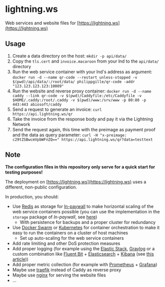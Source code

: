 lightning.ws
============

Web services and website files for [https://lightning.ws](https://lightning.ws)

Usage
-----

1. Create a data directory on the host: `mkdir -p api/data/`
2. Copy the `tls.cert` and `invoice.macaroon` from your lnd to the `api/data/` directory
3. Run the web service container with your lnd's address as argument: `docker run -d --name qr-code --restart unless-stopped -v $(pwd)/api/data/:/root/data/ philippgille/qr-code -addr "123.123.123.123:10009"`
4. Run the website and reverse proxy container: `docker run -d --name caddy --link qr-code -v $(pwd)/Caddyfile:/etc/Caddyfile -v $HOME/.caddy:/root/.caddy -v $(pwd)/www:/srv/www -p 80:80 -p 443:443 abiosoft/caddy`
5. Send a request to generate an invoice: `curl https://api.lightning.ws/qr`
6. Take the invoice from the response body and pay it via the Lightning Network
7. Send the request again, this time with the preimage as payment proof and the data as query parameter: `curl -H "x-preimage: c29tZSBwcmVpbWFnZQ==" https://api.lightning.ws/qr?data=testtext`

Note
----

**The configuration files in this repository only serve for a quick start for testing purposes!**

The deployment on [https://lightning.ws](https://lightning.ws) uses a different, non-public configuration.

In production, you should:

- Use [Redis](https://redis.io/) as storage for [ln-paywall](https://github.com/philippgille/ln-paywall) to make horizontal scaling of the web service containers possible (you can use the implementation in the `storage` package of *ln-paywall*, see [here](https://www.godoc.org/github.com/philippgille/ln-paywall/storage))
    - With persistence for backups and a proper cluster for redundancy
- Use [Docker Swarm](https://docs.docker.com/engine/swarm/) or [Kubernetes](https://kubernetes.io/) for container orchestration to make it easy to run the containers on a cluster of host machines
    - Set up auto-scaling for the web service containers
- Add rate limiting and other DoS protection measures
- Add proper logging (for example using the [Elastic Stack](https://www.elastic.co), [Graylog](https://www.graylog.org/) or a custom combination like [Fluent Bit](https://fluentbit.io/) + [Elasticsearch](https://www.elastic.co/products/elasticsearch) + [Kibana](https://www.elastic.co/products/kibana) (see [this article](https://fluentbit.io/articles/docker-logging-elasticsearch/)))
- Add proper metric collection (for example with [Prometheus](https://prometheus.io/) + [Grafana](https://grafana.com/))
- Maybe use [traefik](https://traefik.io/) instead of Caddy as reverse proxy
- Maybe use [nginx](https://nginx.org/en/) for serving the website files
- ...
